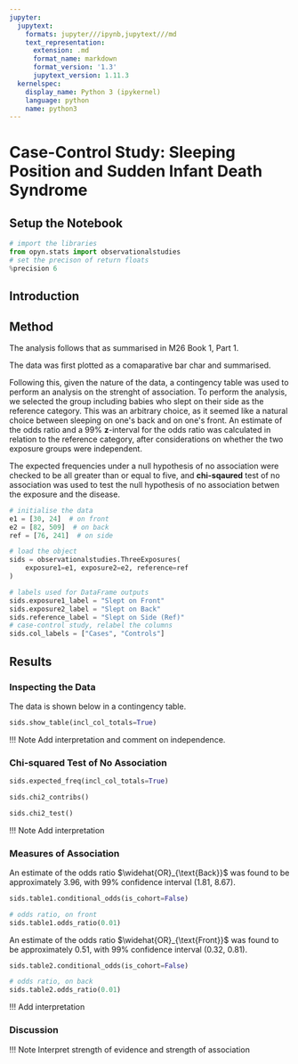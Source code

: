 ```yaml
---
jupyter:
  jupytext:
    formats: jupyter///ipynb,jupytext///md
    text_representation:
      extension: .md
      format_name: markdown
      format_version: '1.3'
      jupytext_version: 1.11.3
  kernelspec:
    display_name: Python 3 (ipykernel)
    language: python
    name: python3
---
```


# Case-Control Study: Sleeping Position and Sudden Infant Death Syndrome

## Setup the Notebook

```python
# import the libraries
from opyn.stats import observationalstudies
# set the precison of return floats
%precision 6
```

## Introduction

## Method

The analysis follows that as summarised in M26 Book 1, Part 1.

The data was first plotted as a comaparative bar char and summarised.

Following this, given the nature of the data, a contingency table was used to perform an analysis on the strenght of association.
To perform the analysis, we selected the group including babies who slept on their side as the reference category.
This was an arbitrary choice, as it seemed like a natural choice between sleeping on one's back and on one's front.
An estimate of the odds ratio and a 99% **z**-interval for the odds ratio was calculated in relation to the reference category, after considerations on whether the two exposure groups were independent.

The expected frequencies under a null hypothesis of no association were checked to be all greater than or equal to five, and **chi-sqaured** test of no association was used to test the null hypothesis of no association betwen the exposure and the disease.

```python
# initialise the data
e1 = [30, 24]  # on front
e2 = [82, 509]  # on back
ref = [76, 241]  # on side
```

```python
# load the object
sids = observationalstudies.ThreeExposures(
    exposure1=e1, exposure2=e2, reference=ref
)
```

```python
# labels used for DataFrame outputs
sids.exposure1_label = "Slept on Front"
sids.exposure2_label = "Slept on Back"
sids.reference_label = "Slept on Side (Ref)"
# case-control study, relabel the columns
sids.col_labels = ["Cases", "Controls"]
```

## Results

### Inspecting the Data

The data is shown below in a contingency table.

```python
sids.show_table(incl_col_totals=True)
```

!!! Note Add interpretation and comment on independence.

### Chi-squared Test of No Association

```python
sids.expected_freq(incl_col_totals=True)
```

```python
sids.chi2_contribs()
```

```python
sids.chi2_test()
```

!!! Note Add interpretation

### Measures of Association

An estimate of the odds ratio $\widehat{OR}_{\text{Back}}$ was found to be approximately 3.96, with 99% confidence interval (1.81, 8.67).

```python
sids.table1.conditional_odds(is_cohort=False)
```

```python
# odds ratio, on front
sids.table1.odds_ratio(0.01)
```

An estimate of the odds ratio $\widehat{OR}_{\text{Front}}$ was found to be approximately 0.51, with 99% confidence interval (0.32, 0.81).

```python
sids.table2.conditional_odds(is_cohort=False)
```

```python
# odds ratio, on back
sids.table2.odds_ratio(0.01)
```

!!! Add interpretation

### Discussion

!!! Note Interpret strength of evidence and strength of association
